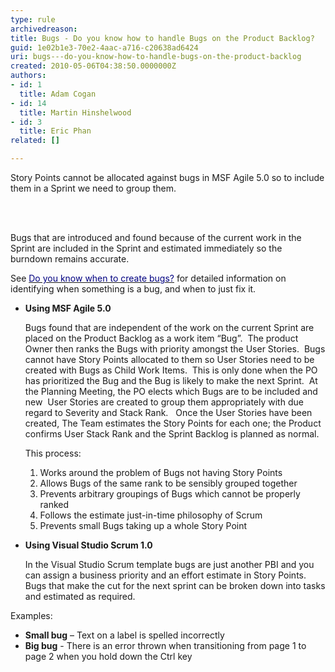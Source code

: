 ```yaml
---
type: rule
archivedreason: 
title: Bugs - Do you know how to handle Bugs on the Product Backlog?
guid: 1e02b1e3-70e2-4aac-a716-c20638ad6424
uri: bugs---do-you-know-how-to-handle-bugs-on-the-product-backlog
created: 2010-05-06T04:38:50.0000000Z
authors:
- id: 1
  title: Adam Cogan
- id: 14
  title: Martin Hinshelwood
- id: 3
  title: Eric Phan
related: []

---
```



Story Points cannot be allocated against bugs in MSF Agile 5.0 so to include them in a Sprint we need to group them. 

<br><excerpt class='endintro'></excerpt><br>

  <p>Bugs that are introduced and found because of the current work in the Sprint are included in the Sprint and estimated immediately so the burndown remains accurate.</p>
<p>See <a href="/Standards/Management/RulesToBetterScrumUsingTFS/Pages/CreateBugs.aspx"><font color="#000080">Do you know when to create bugs?</font></a> for detailed information on identifying when something is a bug, and when to just fix it.</p>
<ul>
    <li>
    <p><strong>Using MSF Agile 5.0</strong></p>
    <p>Bugs found that are independent of the work on the current Sprint are placed on the Product Backlog as a work item “Bug”.&#160; The product Owner then ranks the Bugs with priority amongst the User Stories.&#160; Bugs cannot have Story Points allocated to them so User Stories need to be created with Bugs as Child Work Items.&#160; This is only done when the PO has prioritized the Bug and the Bug is likely to make the next Sprint.&#160; At the Planning Meeting, the PO elects which Bugs are to be included and new&#160; User Stories are created to group them appropriately with due regard to Severity and Stack Rank.&#160;&#160; Once the User Stories have been created, The Team estimates the Story Points for each one; the Product confirms User Stack Rank and the Sprint Backlog is planned as normal.</p>
    <p>This process&#58; </p>
    <ol>
        <li>Works around the problem of Bugs not having Story Points </li>
        <li>Allows Bugs of the same rank to be sensibly grouped together </li>
        <li>Prevents arbitrary groupings of Bugs which cannot be properly ranked </li>
        <li>Follows the estimate just-in-time philosophy of Scrum </li>
        <li>Prevents small Bugs taking up a whole Story Point </li>
    </ol>
    </li>
    <li>
    <p><strong>Using Visual Studio Scrum 1.0</strong></p>
    <p>In the Visual Studio Scrum template bugs are just another PBI and you can assign a business priority and an effort estimate in Story Points. Bugs that make the cut for the next sprint can be broken down into tasks and estimated as required.</p>
    </li>
</ul>
<p>Examples&#58;</p>
<ul>
    <li><strong>Small bug</strong>&#160;– Text on a label is spelled incorrectly</li>
    <li><strong>Big&#160;bug</strong>&#160;- There is an error thrown when transitioning from page 1 to page 2 when you hold down the Ctrl key</li>
</ul>
<p>&#160;</p>



